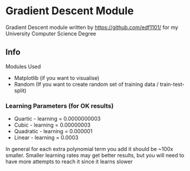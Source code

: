 # Gradient Descent Module

Gradient Descent module written by https://github.com/edf1101/ for my University Computer Science Degree

## Info
Modules Used
- Matplotlib (if you want to visualise)
- Random (If you want to create random set of training data / train-test-split)

### Learning Parameters (for OK results)
- Quartic - learning = 0.0000000003
- Cubic - learning = 0.00000003
- Quadratic - learning = 0.000001
- Linear - learning = 0.0003

In general for each extra polynomial term you add it should be ~100x smaller.
Smaller learning rates may get better results, but you will need to have more attempts to reach it since it learns slower
